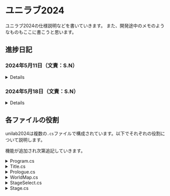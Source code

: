 # ユニラブ2024
ユニラブ2024の仕様説明などを書いていきます。
また、開発途中のメモのようなものもここに書こうと思います。

## 進捗日記

### 2024年5月11日（文責：S.N）
<details>
        
進捗
- [x] 土台となる部分の機能を実装
        - 詳細は「各ファイルの役割」を参照。
- [x] READMEの編集のやり方を少し身につけた

今後やりたいと思ったこと
- [ ] 最初に立ち上げるフォームは`Start.cs`にし、そこから`Prologue.cs`に飛んで、そこでストーリーの導入やキャラ選択などを行いたい。
- [ ] `Stage.cs`というフォームを作成し、ゲーム機能を実装する場所を作る。
- [ ] 迷路データを.csvファイルにして読み込んで表示する機能を実装する。
- [ ] 各ステージのクリア状況を管理する。

</details>

### 2024年5月18日（文責：S.N）
<details>
        
進捗
- [x] 最初に立ち上げるフォームを`Title.cs`とし、「はじめる」ボタンを押すと`Prologue.cs`が起動されるようにした。
- [x] `Prologue.cs`で会話が表示されるようにした。
- [x] 関が`Stage.cs`をたくさん編集。

今後やること
- [ ] `Stage.cs`にもメッセージ表示用の環境を作る。
- [ ] デザイン等も引き続き。
- [ ] 迷路データを.csvファイルにして読み込んで表示する機能を実装する。
- [ ] 各ステージのクリア状況を管理する。

</details>

<!-- 以下、若干文法が複雑なので注意。基本的にはS.Nが書きます -->

## 各ファイルの役割
unilab2024は複数の`.cs`ファイルで構成されています。以下でそれぞれの役割について説明します。

機能が追加され次第追記していきます。
<details>

<summary>Program.cs</summary>

### Program.cs

`Program.cs`はこのプログラムの核となるファイルです。（現在は）2つのclassが用意されています。

#### internal static class Program
関数`Main()`が存在します。これはプログラムを実行したときに最初に実行される関数です。以下のコードで`Prologue`フォームを呼び出します。
```csharp
Application.Run(new Prologue());
```

#### public partial class Func
このプログラムで使用する関数は原則ここに書き留めることにしました。関数の役割ごとに`#region`環境でまとめます。以下はその例です。
極力この例に従い、何がどこにあるかわかるようにしてください。
```csharp
#region フォーム呼び出し
public static void CreateForm1(Form currentForm)
{
  //関数の定義
}

public static void CreateForm2(Form currentForm)
{
  //関数の定義
}
#endregion
```

なお、別のフォームから`Func`クラス内の関数を呼び出す際は次のように関数名の前に`Func.`を付けます。
```csharp
Func.CreateForm1(this);
```
</details>

<details>

<summary>Title.cs</summary>

### Title.cs

このプログラムを実行して最初に立ち上がるフォームです。このフォームを閉じるとプログラムが終了してしまうので注意します。

「はじめる」ボタンが設置されており、これを押すと`Prologue.cs`が起動します。

</details>

<details>

<summary>Prologue.cs</summary>

### Prologue.cs

`Title.cs`の次に呼び出されるフォームです。ストーリーのプロローグを表示します。現在はボタンをクリックすると`WorldMap.cs`を呼び出すようになっています。

開発が進んできたらここでキャラ選択を行う予定です。

</details>

<details>

<summary>WorldMap.cs</summary>

### WorldMap.cs

ワールド（学年）選択を行うフォームです。ボタンが複数配置されています。
各ボタンを押したときに`StageSelect.cs`のメンバ変数`WorldName`を指定して同フォームを立ち上げます。

ゆくゆくはクリア状況を管理し、ゲームを進めるごとに選択できるワールドを増やす仕様にしたいです。

</details>

<details>

<summary>StageSelect.cs</summary>

### StageSelect.cs

`WorldMap.cs`で何らかのワールド選択をすると立ち上がるフォームです。選択されたワールドによって表示内容を変えるため、classとしての**メンバ変数**を定義しています。
これは別フォームからの変更が効くようになっています。例えば次のような感じです.
```csharp
public class StageSelect : Form
{
        #region 各種メンバ変数の定義
        private string _worldName;  //WorldMapで選択された学年
        
        public string WorldName     //こう書くと別フォームからアクセスできるっぽい。原理はよくわからん
        {
            get { return _worldName; }
            set { _worldName = value; }
            //別フォームからのアクセス例
            //StageSelect form = new StageSelect();
            //form.WorldName = "学年";
        }
        #endregion
}
```

このフォームからは`Stage.cs`、または`WorldMap.cs`に遷移することができます。

</details>

<details>

<summary>Stage.cs</summary>

### Stage.cs

このフォームにゲーム機能本体を実装します。

</details>
